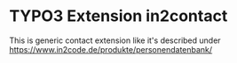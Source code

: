 # TYPO3 Extension in2contact

This is generic contact extension like it's described under https://www.in2code.de/produkte/personendatenbank/
